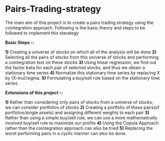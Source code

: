# Pairs-Trading-strategy

The main aim of this project is to create a pairs trading strategy using the cointegration approach. Following is the basic theory and steps to be followed to implement this starategy 

**Basic Steps -:**

**1)** Creating a universe of stocks on which all of the analysis will be done
**2)** Selecting all the pairs of stocks from this universe of stocks and performing a cointegration test on these stocks
**3)** Using linear regression, we find out the factor beta for each pair of selected stocks, and thus we obtain a stationary time series
**4)** Normalize this stationary time series by replacing X by (X-mu)/sigma.
**5)** Formulating a buy/sell rule based on the stationary time series.

**Extensions of this project -:**

**1)** Rather than considering only pairs of stocks from a universe of stocks, we can consider portfolios of stocks
**2)** Creating a portfolio of these pairs(of portfolios/single assets) and assigning different weights to each pair
**3)** Rather than using a simple buy/sell rule, we can use a more mathematically involved buy/sell rule to maximize our profits
**4)** Using the Copula Approach rather than the cointegration approach can also be tried
**5)** Replacing the worst performing pairs in a cyclic manner can also be done.

